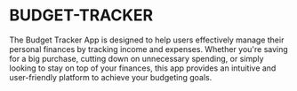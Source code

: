# BUDGET-TRACKER
The Budget Tracker App is designed to help users effectively manage their personal finances by tracking income and expenses. Whether you're saving for a big purchase, cutting down on unnecessary spending, or simply looking to stay on top of your finances, this app provides an intuitive and user-friendly platform to achieve your budgeting goals.
